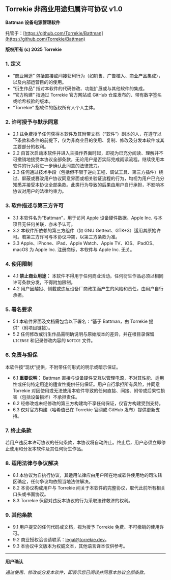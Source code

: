 ## Torrekie 非商业用途归属许可协议 v1.0

**Battman 设备电源管理软件**

托管于：[https://github.com/Torrekie/Battman](https://github.com/Torrekie/Battman)

**版权所有 (c) 2025 Torrekie**

### 1. 定义

* “商业用途” 包括直接或间接获利行为（如销售、广告植入、商业产品集成），以及内部运营目的的使用。
* “衍生作品” 指对本软件的代码修改、功能扩展或与其他软件的集成。
* “官方构建” 指通过 Torrekie 官方网站或 GitHub 仓库发布的、带有数字签名或哈希校验的版本。
* “Torrekie” 指软件的版权所有人个人主体。

### 2. 许可授予与默示同意

* 2.1 兹免费授予任何获得本软件及其附带文档（“软件”）副本的人，在遵守以下条款和条件的前提下，仅为非商业目的使用、复制、修改及分发本软件或其主要部分的权利。
* 2.2 自首次启动本软件并进入主操作界面时起，即视为已充分阅读、理解并不可撤销地接受本协议全部条款，无论用户是否实际完成阅读流程。继续使用本软件的行为将进一步确认此同意的法律效力。
* 2.3 任何通过技术手段（包括但不限于逆向工程、调试工具、第三方插件）绕过、屏蔽或篡改用户协议同意界面或相关验证流程的行为，均视为用户已充分知悉并接受本协议全部条款。此类行为导致的后果由用户自行承担，不影响本协议对用户的法律约束力。

### 3. 软件描述与第三方许可

* 3.1 本软件名为“Battman”，用于访问 Apple 设备硬件数据。Apple Inc. 与本项目无任何关联，亦未予认可。
* 3.2 本软件所依赖的第三方组件（如 GNU Gettext、GTK+3）适用其原始许可。若第三方许可与本协议冲突，以第三方条款为准。
* 3.3 Apple、iPhone、iPad、Apple Watch、Apple TV、iOS、iPadOS、macOS 为 Apple Inc. 注册商标，本软件与 Apple Inc. 无关。

### 4. 使用限制

* 4.1 **禁止商业用途：** 本软件不得用于任何商业活动。任何衍生作品必须以相同许可条款分发，不得附加限制。
* 4.2 用户因越狱、侧载或违反设备厂商政策而产生的风险和责任，由用户自行承担。

### 5. 署名要求

* 5.1 本软件界面及文档需包含以下署名：“基于 Battman，由 Torrekie 提供”（附项目链接）。
* 5.2 任何修改或衍生作品需明确说明与原始版本的差异，并在根目录保留 `LICENSE` 和记录修改内容的 `NOTICE` 文件。

### 6. 免责与担保

本软件按“现状”提供，不附带任何形式的明示或暗示保证。

* 6.1 **重要说明：** Battman 直接与设备硬件交互以管理电源，不对其性能、适用性或任何特定用途的适宜性提供任何保证。用户自行承担所有风险，并同意 Torrekie 对因使用或无法使用本软件导致的任何直接、间接、附带或后果性损害（包括设备损坏）不承担责任。
* 6.2 经修改或未经修改的第三方构建均不享任何保证，仅官方构建受到支持。
* 6.3 仅对官方构建（哈希值已在 Torrekie 官网或 GitHub 发布）提供更新支持。

### 7. 终止条款

若用户违反本许可协议的任何条款，本协议将自动终止。终止后，用户必须立即停止使用和分发本软件及其任何衍生作品。

### 8. 适用法律与争议解决

* 8.1 本协议为自执行协议，其适用法律应由用户所在地或软件使用地的司法辖区确定，任何争议均依照当地法律解决。
* 8.2 本协议构成用户与 Torrekie 间关于本软件的完整协议，取代此前所有相关口头或书面协议。
* 8.3 Torrekie 保留对违反本协议的行为采取法律救济的权利。

### 9. 其他条款

* 9.1 用户提交的任何代码或文档，视为授予 Torrekie 免费、不可撤销的使用许可。
* 9.2 商业授权洽谈请联系：[legal@torrekie.dev](mailto:legal@torrekie.dev)。
* 9.3 本协议中文版本为权威文本，其他语言译本仅供参考。

---

**用户确认**

*通过使用、修改或分发本软件，即表示您已阅读并同意本协议全部条款。*
